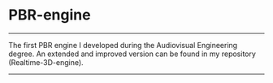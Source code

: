# PBR-engine
*************************************************************************************
The first PBR engine I developed during the Audiovisual Engineering degree. 
An extended and improved version can be found in my repository (Realtime-3D-engine).
*************************************************************************************
